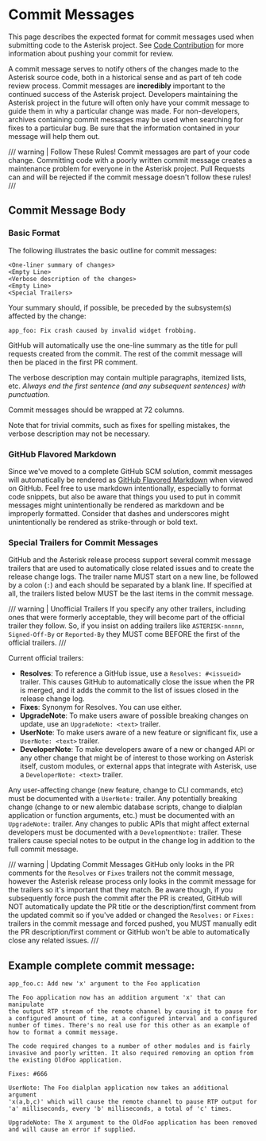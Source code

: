 # Commit Messages

This page describes the expected format for commit messages used when submitting code to the Asterisk project. See [Code Contribution](/Development/Policies-and-Procedures/Code-Contribution) for more information about pushing your commit for review.

A commit message serves to notify others of the changes made to the Asterisk source code, both in a historical sense and as part of teh code review process. Commit messages are **incredibly** important to the continued success of the Asterisk project. Developers maintaining the Asterisk project in the future will often only have your commit message to guide them in why a particular change was made. For non-developers, archives containing commit messages may be used when searching for fixes to a particular bug. Be sure that the information contained in your message will help them out.

/// warning | Follow These Rules!
Commit messages are part of your code change. Committing code with a poorly written commit message creates a maintenance problem for everyone in the Asterisk project.  Pull Requests can and will be rejected if the commit message doesn't follow these rules!
///

## Commit Message Body

### Basic Format

The following illustrates the basic outline for commit messages:

```
<One-liner summary of changes>
<Empty Line>
<Verbose description of the changes>
<Empty Line>
<Special Trailers>
```

Your summary should, if possible, be preceded by the subsystem(s) affected by the change:

```
app_foo: Fix crash caused by invalid widget frobbing.
```

GitHub will automatically use the one-line summary as the title for pull requests created from the commit.  The rest of the commit message will then be placed in the first PR comment.

The verbose description may contain multiple paragraphs, itemized lists, etc. *Always end the first sentence (and any subsequent sentences) with punctuation.*

Commit messages should be wrapped at 72 columns.

Note that for trivial commits, such as fixes for spelling mistakes, the verbose description may not be necessary.

### GitHub Flavored Markdown

Since we've moved to a complete GitHub SCM solution, commit messages will automatically be rendered as [GitHub Flavored Markdown](https://github.github.com/gfm/) when viewed on GitHub.  Feel free to use markdown intentionally, especially to format code snippets, but also be aware that things you used to put in commit messages might unintentionally be rendered as markdown and be improperly formatted.  Consider that dashes and underscores might unintentionally be rendered as strike-through or bold text.

### Special Trailers for Commit Messages

GitHub and the Asterisk release process support several commit message trailers that are used to automatically close related issues and to create the release change logs.  The trailer name MUST start on a new line, be followed by a colon (`:`) and each should be separated by a blank line.  If specified at all, the trailers listed below MUST be the last items in the commit message.

/// warning | Unofficial Trailers
If you specify any other trailers, including ones that were formerly acceptable, they will become part of the official trailer they follow. So, if you insist on adding trailers like `ASTERISK-nnnnn`, `Signed-Off-By` or `Reported-By` they MUST come BEFORE the first of the official trailers.
///

Current official trailers:

* **Resolves**: To reference a GitHub issue, use a  `Resolves: #<issueid>` trailer.  This causes GitHub to automatically close the issue when the PR is merged, and it adds the commit to the list of issues closed in the release change log.
* **Fixes**: Synonym for Resolves.  You can use either.
* **UpgradeNote**: To make users aware of possible breaking changes on update, use an `UpgradeNote: <text>` trailer.
* **UserNote**: To make users aware of a new feature or significant fix, use a `UserNote: <text>` trailer.
* **DeveloperNote**: To make developers aware of a new or changed API
or any other change that might be of interest to those working on Asterisk itself, custom modules, or external apps that integrate with Asterisk, use a `DeveloperNote: <text>` trailer.

Any user-affecting change (new feature, change to CLI commands, etc) must be documented with a `UserNote:` trailer.   Any potentially breaking change (change to or new alembic database scripts, change to dialplan application or function arguments, etc.) must be documented with an `UpgradeNote:` trailer.  Any changes to public APIs that might affect external developers must be documented with a `DevelopmentNote:` trailer.  These trailers cause special notes to be output in the change log in addition to the full commit message.

/// warning | Updating Commit Messages
GitHub only looks in the PR comments for the `Resolves` or `Fixes` trailers not the commit message, however the Asterisk release process only looks in the commit message for the trailers so it's important that they match.  Be aware though, if you subsequently force push the commit after the PR is created, GitHub will NOT automatically update the PR title or the description/first comment from the updated commit so if you've added or changed the `Resolves:` or `Fixes:` trailers in the commit message and forced pushed, you MUST manually edit the PR description/first comment or GitHub won't be able to automatically close any related issues.
///

## Example complete commit message:

```
app_foo.c: Add new 'x' argument to the Foo application

The Foo application now has an addition argument 'x' that can manipulate
the output RTP stream of the remote channel by causing it to pause for
a configured amount of time, at a configured interval and a configured
number of times. There's no real use for this other as an example of
how to format a commit message. 

The code required changes to a number of other modules and is fairly
invasive and poorly written. It also required removing an option from
the existing OldFoo application.

Fixes: #666

UserNote: The Foo dialplan application now takes an additional argument
'x(a,b,c)' which will cause the remote channel to pause RTP output for
'a' milliseconds, every 'b' milliseconds, a total of 'c' times.

UpgradeNote: The X argument to the OldFoo application has been removed
and will cause an error if supplied.

```
